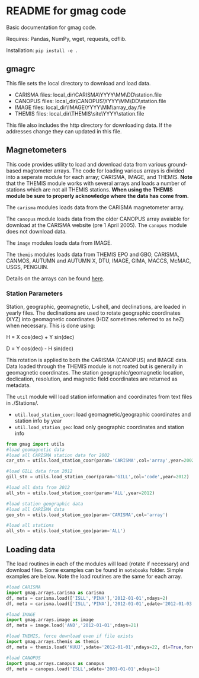 # README for gmag code

Basic documentation for gmag code. 

Requires: Pandas, NumPy, wget, requests, cdflib.

Installation: ```pip install -e .```

## gmagrc

This file sets the local directory to download and load data. 

- CARISMA files: local_dir\CARISMA\YYYY\MM\DD\station.file
- CANOPUS files: local_dir\CANOPUS\YYYY\MM\DD\station.file
- IMAGE files: local_dir\IMAGE\YYYY\MM\array_day.file
- THEMIS files: local_dir\THEMIS\site\YYYY\station.file

This file also includes the http directory for downloading data. If the addresses change they can updated in this file. 

## Magnetometers 

This code provides utility to load and download data from various ground-based magtometer arrays. The code for loading various arrays is divided into a seperate module for each array; CARISMA, IMAGE, and THEMIS. **Note** that the THEMIS module works with several arrays and loads a number of stations which are not all THEMIS stations. **When using the THEMIS module be sure to properly acknowledge where the data has come from.** 

The ```carisma``` modules loads data from the CARISMA magnetometer array. 

The ```canopus``` module loads data from the older CANOPUS array avaiable for download at the CARISMA website (pre 1 April 2005). The ```canopus``` module does not download data.

The ```image``` modules loads data from IMAGE. 

The ```themis``` modules loads data from THEMIS EPO and GBO, CARISMA, CANMOS, AUTUMN and AUTUMN X, DTU, IMAGE, GIMA, MACCS, McMAC, USGS, PENGUIN.

Details on the arrays can be found [here](./gmag/README.md).

### Station Parameters

Station, geographic, geomagnetic, L-shell, and declinations, are loaded in yearly files. The declinations are used to rotate geographic coordinates (XYZ) into geomagnetic coordinates (HDZ sometimes referred to as heZ) when necessary. This is done using:

H = X cos(dec) + Y sin(dec)

D = Y cos(dec) - H sin(dec)

This rotation is applied to both the CARISMA (CANOPUS) and IMAGE data. Data loaded through the THEMIS module is not roated but is generally in geomagnetic coordinates. The station geographic/geomagnetic location, declication, resolution, and magnetic field coordinates are returned as metadata. 

The ```util``` module will load station information and coordinates from text files in ./Stations/. 

- ```util.load_station_coor```: load geomagnetic/geographic coordinates and station info by year
- ```util.load_station_geo```: load only geographic coordinates and station info

```python
from gmag import utils
#load geomagnetic data
#load all CARISMA station data for 2002
car_stn = utils.load_station_coor(param='CARISMA',col='array',year=2002)

#load GILL data from 2012
gill_stn = utils.load_station_coor(param='GILL',col='code',year=2012)

#load all data from 2012
all_stn = utils.load_station_coor(param='ALL',year=2012)

#load station geographic data
#load all CARISMA data
geo_stn = utils.load_station_geo(param='CARISMA',col='array')

#load all stations
all_stn = utils.load_station_geo(param='ALL')
```

## Loading data

The load routines in each of the modules will load (rotate if necessary) and download files. Some examples can be found in ```notebooks``` folder. Simple examples are below. Note the load routines are the same for each array.

```python
#load CARISMA
import gmag.arrays.carisma as carisma
df, meta = carisma.load(['ISLL','PINA'],'2012-01-01',ndays=2)
df, meta = carisma.load(['ISLL','PINA'],'2012-01-01',edate='2012-01-03')

#load IMAGE
import gmag.arrays.image as image
df, meta = image.load('AND','2012-01-01',ndays=21)

#load THEMIS, force download even if file exists
import gmag.arrays.themis as themis
df, meta = themis.load('KUUJ',sdate='2012-01-01',ndays=22, dl=True,force=True)

#load CANOPUS
import gmag.arrays.canopus as canopus
df, meta = canopus.load('ISLL',sdate='2001-01-01',ndays=1)
```


